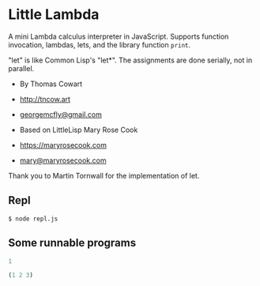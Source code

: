 # Little Lambda

A mini Lambda calculus interpreter in JavaScript.  Supports function invocation, lambdas, lets, and the library function `print`.

"let" is like Common Lisp's "let*". The assignments are done serially, not in parallel. 

* By Thomas Cowart
* http://tncow.art
* georgemcfly@gmail.com

* Based on LittleLisp Mary Rose Cook
* https://maryrosecook.com
* mary@maryrosecook.com

Thank you to Martin Tornwall for the implementation of let.

## Repl

```
$ node repl.js
```

## Some runnable programs

```lisp
1
```

```lisp
(1 2 3)
```

```lisp

```
